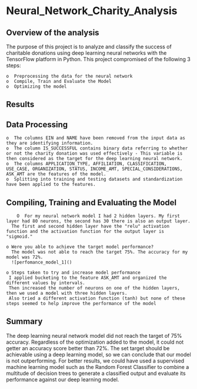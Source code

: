 # Neural_Network_Charity_Analysis

## Overview of the analysis
The purpose of this project is to analyze and classify the success of charitable donations using deep learning neural networks with the TensorFlow platform in Python. This project compromised of the following 3 steps:

    o  Preprocessing the data for the neural network
    o  Compile, Train and Evaluate the Model
    o  Optimizing the model


## Results

## Data Processing

    o  The columns EIN and NAME have been removed from the input data as they are identifying information.
    o  The column IS_SUCCESSFUL contains binary data referring to whether or not the charity donation was used effectively - This variable is then considered as the target for the deep learning neural network.
    o  The columns APPLICATION_TYPE, AFFILIATION, CLASSIFICATION, USE_CASE, ORGANIZATION, STATUS, INCOME_AMT, SPECIAL_CONSIDERATIONS, ASK_AMT are the features of the model.
    o  Splitting into training and testing datasets and standardization have been applied to the features.


 

## Compiling, Training and Evaluating the Model

    	O  For my neural network model I had 2 hidden layers. My first layer had 80 neurons, the second has 30 there is also an output layer. 
	  The first and second hidden layer have the "relu" activation function and the activation function for the output layer is "sigmoid."

	o Were you able to achieve the target model performance?
 	  The model was not able to reach the target 75%. The accuracy for my model was 72%.
	  ![perfomance_model_1]()

	o Steps taken to try and increase model performance
	 I applied bucketing to the feature ASK_AMT and organized the different values by intervals.
	 Then increased the number of neurons on one of the hidden layers, then we used a model with three hidden layers.
	 Also tried a different activation function (tanh) but none of these steps seemed to help improve the performance of the model


## Summary 

The deep learning neural network model did not reach the target of 75% accuracy. Regardless of the optimization added to the model, it could not getter an accuracy score better than 72%. The set target should be achievable using a deep learning model, so we can conclude that our model is not outperforming.
For better results, we could have used a supervised machine learning model such as the Random Forest Classifier to combine a multitude of decision trees to generate a classified output and evaluate its performance against our deep learning model.

